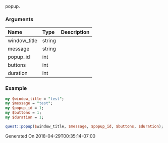 popup.
### Arguments
**Name**|**Type**|**Description**
:---|:---|:---
window_title|string|
message|string|
popup_id|int|
buttons|int|
duration|int|

### Example

```perl
my $window_title = "test";
my $message = "test";
my $popup_id = 1;
my $buttons = 1;
my $duration = 1;

quest::popup($window_title, $message, $popup_id, $buttons, $duration); # Returns void
```


Generated On 2018-04-29T00:35:14-07:00